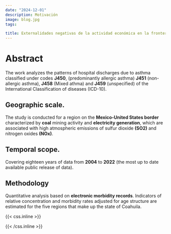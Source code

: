 ```yaml
---
date: "2024-12-01"
description: Motivación
image: blog.jpg
tags:

title: Externalidades negativas de la actividad económica en la frontera Coahuila-Texas. El caso de egresos hospitalarios a causa de asma
---
```


# Abstract 

The work analyzes the patterns of hospital discharges due to asthma classified under codes **J450**, (predominantly allergic asthma) **J451** (non-allergic asthma), **J458** (Mixed athma) and **J459** (unspecified) of the International Classification of diseases (ICD-10).


## Geographic scale. 

The study is conducted for a region on the **Mexico-United States border** characterized by **coal** mining activity and **electricity generation**, which are associated with high atmospheric emissions of sulfur dioxide **(SO2)** and nitrogen oxides **(NOx)**.

## Temporal scope. 

Covering eighteen years of data from **2004** to **2022** (the most up to date available public release of data). 

## Methodology

Quantitative analysis based on **electronic morbidity records**.
Indicators of relative concentration and morbidity rates adjusted for age structure are estimated for the five regions that make up the state of Coahuila.


{{< css.inline >}}
<style>
.canon { background: white; width: 100%; height: auto;}
</style>
{{< /css.inline >}}
